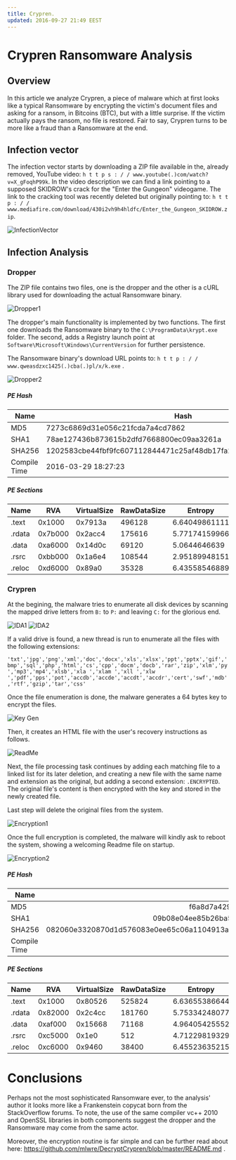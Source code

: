 ```yaml
---
title: Crypren.
updated: 2016-09-27 21:49 EEST
---
```


# Crypren Ransomware Analysis

## Overview

In this article we analyze Crypren, a piece of malware which at first looks like a typical Ransomware by encrypting the victim's document files and asking for a ransom, in Bitcoins (BTC), but with a little surprise. If the victim actually pays the ransom, no file is restored. Fair to say, Crypren turns to be more like a fraud than a Ransomware at the end.

## Infection vector

The infection vector starts by downloading a ZIP file available in the, already removed, YouTube video: `h t t p s : / / www.youtube(.)com/watch?v=X_gFoqhP99k`. In the video description we can find a link pointing to a supposed SKIDROW's crack for the "Enter the Gungeon" videogame. The link to the cracking tool was recently deleted but originally pointing to: `h t t p : / / www.mediafire.com/download/430i2vh9h4hldfc/Enter_the_Gungeon_SKIDROW.zip`.

![InfectionVector](https://github.com/mlwre/mlwre.github.io/blob/master/downloads/Crypren/Infeccion.png?raw=true)

## Infection Analysis

### Dropper

The ZIP file contains two files, one is the dropper and the other is a cURL library used for downloading the actual Ransomware binary.

![Dropper1](https://github.com/mlwre/mlwre.github.io/blob/master/downloads/Crypren/Drop_1.png?raw=true) 

The dropper's main functionality is implemented by two functions. The first one downloads the Ransomware binary to the `C:\ProgramData\krypt.exe` folder. The second, adds a Registry launch point at `Software\Microsoft\Windows\CurrentVersion` for further persistence.

The Ransomware binary's download URL points to: `h t t p : / / www.qweasdzxc1425(.)cba(.)pl/x/k.exe` .

![Dropper2](https://github.com/mlwre/mlwre.github.io/blob/master/downloads/Crypren/Drop_2.png?raw=true)

##### PE Hash

| Name       | Hash           |
| ------------- |-------------|
| MD5 | 7273c6869d31e056c21fcda7a4cd7862 | 
| SHA1 | 78ae127436b873615b2dfd7668800ec09aa3261a |
| SHA256 | 1202583cbe44fbf9fc607112844471c25af48db17fa2ea332bb6b3ae6443d784 |
| Compile Time | 2016-03-29 18:27:23 |

##### PE Sections

| Name     | RVA     | VirtualSize | RawDataSize | Entropy |
| ------- | -------- | -------- | -------- | -------- | 
| .text | 0x1000  | 0x7913a     | 496128      | 6.64049861111 |
| .rdata | 0x7b000 | 0x2acc4     | 175616      | 5.77174159966 |
| .data | 0xa6000 | 0x14d0c     | 69120       | 5.0644646639  |
| .rsrc | 0xbb000 | 0x1a6e4     | 108544      | 2.95189948151 |
| .reloc | 0xd6000 | 0x89a0      | 35328       | 6.43558546889 |

### Crypren

At the begining, the malware tries to enumerate all disk devices by scanning the mapped drive letters from `B:` to `P:` and leaving `C:` for the glorious end.

![IDA1](https://github.com/mlwre/mlwre.github.io/blob/master/downloads/Crypren/Listado_1.png?raw=true)
![IDA2](https://github.com/mlwre/mlwre.github.io/blob/master/downloads/Crypren/Listado_2.png?raw=true) 

If a valid drive is found, a new thread is run to enumerate all the files with the following extensions:

`'txt','jpg','png','xml','doc','docx','xls','xlsx','ppt','pptx','gif','bmp','sql','php','html','cs','cpp','docm','docb','rar','zip','xlm','py','mp3','mp4','xlsb','xla ','xlam ','xll ','xlw ','pdf','pps','pot','accdb','accde','accdt','accdr','cert','swf','mdb','rtf','gzip','tar','css'`

Once the file enumeration is done, the malware generates a 64 bytes key to encrypt the files.

![Key Gen](https://github.com/mlwre/mlwre.github.io/blob/master/downloads/Crypren/KeyGen_01.png?raw=true)

Then, it creates an HTML file with the user's recovery instructions as follows.

![ReadMe](https://github.com/mlwre/mlwre.github.io/blob/master/downloads/Crypren/Read_01.png?raw=true)

Next, the file processing task continues by adding each matching file to a linked list for its later deletion, and creating a new file with the same name and extension as the original, but adding a second extension: `.ENCRYPTED`. The original file's content is then encrypted with the key and stored in the newly created file. 

Last step will delete the original files from the system.

![Encryption1](https://github.com/mlwre/mlwre.github.io/blob/master/downloads/Crypren/Encrypt.png?raw=true)

Once the full encryption is completed, the malware will kindly ask to reboot the system, showing a welcoming Readme file on startup.

![Encryption2](https://github.com/mlwre/mlwre.github.io/blob/master/downloads/Crypren/End.png?raw=true)

##### PE Hash

| Name       | Hash           |
| ------------- |-------------:|
| MD5 | f6a8d7a4291c55020101d046371a8bda | 
| SHA1 | 09b08e04ee85b26ba5297cf3156653909671da90 |
| SHA256 | 082060e3320870d1d576083e0ee65c06a1104913ae866137f8ca45891c059a76 |
| Compile Time | 2016-03-26 20:11:42 |

##### PE Sections

| Name     | RVA     | VirtualSize | RawDataSize | Entropy |
| ------- | -------- | -------- | -------- | -------- | 
| .text | 0x1000  | 0x80526     | 525824      | 6.63655386644 |
| .rdata | 0x82000 | 0x2c4cc     | 181760      | 5.75334248077 |
| .data | 0xaf000 | 0x15668     | 71168       | 4.96405425552 |
| .rsrc | 0xc5000 | 0x1e0       | 512         | 4.71229819329 |
| .reloc | 0xc6000 | 0x9460      | 38400       | 6.45523635215 |

# Conclusions

Perhaps not the most sophisticated Ransomware ever, to the analysis' author it looks more like a Frankenstein copycat born from the StackOverflow forums. To note, the use of the same compiler vc++ 2010 and OpenSSL libraries in both components suggest the dropper and the Ransomware may come from the same actor.

Moreover, the encryption routine is far simple and can be further read about here: https://github.com/mlwre/DecryptCrypren/blob/master/README.md .
